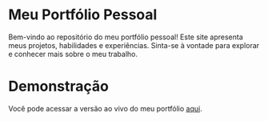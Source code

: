 # Meu Portfólio Pessoal
Bem-vindo ao repositório do meu portfólio pessoal! Este site apresenta meus projetos, habilidades e experiências. Sinta-se à vontade para explorar e conhecer mais sobre o meu trabalho.

# Demonstração
Você pode acessar a versão ao vivo do meu portfólio [aqui](https://viniciuscarvalho.vercel.app/).
